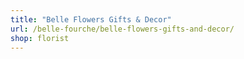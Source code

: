 ```yaml
---
title: "Belle Flowers Gifts & Decor"
url: /belle-fourche/belle-flowers-gifts-and-decor/
shop: florist
---
```

